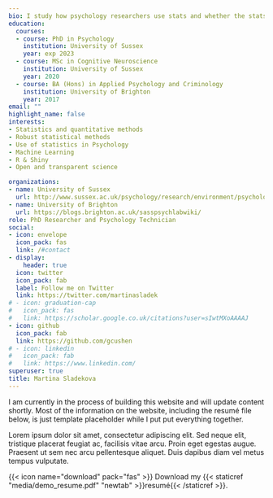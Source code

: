 ```yaml
---
bio: I study how psychology researchers use stats and whether the stats they use are up for the job.
education:
  courses:
  - course: PhD in Psychology 
    institution: University of Sussex
    year: exp 2023
  - course: MSc in Cognitive Neuroscience 
    institution: University of Sussex
    year: 2020
  - course: BA (Hons) in Applied Psychology and Criminology
    institution: University of Brighton
    year: 2017
email: ""
highlight_name: false
interests:
- Statistics and quantitative methods
- Robust statistical methods
- Use of statistics in Psychology
- Machine Learning 
- R & Shiny 
- Open and transparent science

organizations:
- name: University of Sussex
  url: http://www.sussex.ac.uk/psychology/research/environment/psychological-methods
- name: University of Brighton
  url: https://blogs.brighton.ac.uk/sasspsychlabwiki/ 
role: PhD Researcher and Psychology Technician
social:
- icon: envelope
  icon_pack: fas
  link: /#contact
- display:
    header: true
  icon: twitter
  icon_pack: fab
  label: Follow me on Twitter
  link: https://twitter.com/martinasladek
# - icon: graduation-cap
#   icon_pack: fas
#   link: https://scholar.google.co.uk/citations?user=sIwtMXoAAAAJ
- icon: github
  icon_pack: fab
  link: https://github.com/gcushen
# - icon: linkedin
#   icon_pack: fab
#   link: https://www.linkedin.com/
superuser: true
title: Martina Sladekova
---
```


I am currently in the process of building this website and will update content shortly. Most of the information on the website, including the resumé file below, is just template placeholder while I put put everything together. 

Lorem ipsum dolor sit amet, consectetur adipiscing elit. Sed neque elit, tristique placerat feugiat ac, facilisis vitae arcu. Proin eget egestas augue. Praesent ut sem nec arcu pellentesque aliquet. Duis dapibus diam vel metus tempus vulputate.

{{< icon name="download" pack="fas" >}} Download my {{< staticref "media/demo_resume.pdf" "newtab" >}}resumé{{< /staticref >}}.

